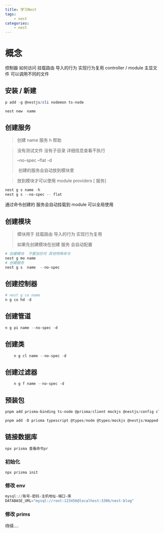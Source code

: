 ```yaml
---
title: 学习Nest
tags:
    - nest
categories:
    - nest
---
```


# 概念

控制器 如何访问
挂载路由 导入的行为 实现行为复用
controller / module
主显文件 可以调用不同的文件

## 安装 / 新建

```powershell
p add -g @nestjs/cli nodemon ts-node

nest new  name

```

## 创建服务

> 创建 name 服务 h 帮助

> 没有测试文件 没有子目录 详细信息查看不执行
>
> –no-spec –flat -d
>
> ​ 创建的服务会自动放到模块里

> 放到模块才可以使用 module providers [ 服务]

```powershell
nest g s name -h
nest g s --no-spec -- flat

```

通过命令创建的 服务会自动挂载到 module 可以全局使用

## 创建模块

> 模块用于 挂载路由 导入的行为 实现行为复用
>
> 如果先创建模块在创建 服务 会自动配置

```powershell
# 创建模块  不要加任何 其他特殊命令
nest g mo name
# 创建服务
nest g s  name  --no-spec
```

## 创建控制器

```powershell
# nest g co name
n g co hd -d
```

## 创建管道

```powershell
n g pi name --no-spec -d

```

## 创建类

```powershell
    n g cl name --no-spec -d
```

## 创建过滤器

```powershell
    n g f name --no-spec -d
```

## 预装包

```powershell
pnpm add prisma-binding ts-node @prisma/client mockjs @nestjs/config class-validator class-transformer argon2 @nestjs/passport passport passport-local @nestjs/jwt passport-jwt lodash multer dayjs express redis @nestjs/throttler mockjs

pnpm add -D prisma typescript @types/node @types/mockjs @nestjs/mapped-types @types/passport-local @types/passport-jwt @types/express @types/lodash @types/multer
```

## 链接数据库

```powershell
npx prisma 查看命令pr
```

### 初始化

```powershell
npx prisma init
```

### 修改 env

```powershell
mysql://账号-密码-主机地址-端口-库
DATABASE_URL="mysql://root:123456@localhost:3306/nest-blog"
```

### 修改 prims

待续....
